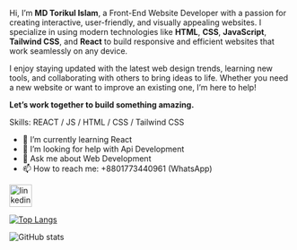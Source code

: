 Hi, I’m **MD Torikul Islam**, a Front-End Website Developer with a passion for creating interactive, user-friendly, and visually appealing websites. I specialize in using modern technologies like **HTML**, **CSS**, **JavaScript**, **Tailwind CSS**, and **React** to build responsive and efficient websites that work seamlessly on any device.

I enjoy staying updated with the latest web design trends, learning new tools, and collaborating with others to bring ideas to life. Whether you need a new website or want to improve an existing one, I’m here to help!

**Let’s work together to build something amazing.**

Skills:  REACT / JS / HTML / CSS / Tailwind CSS


- 🌱 I’m currently learning React 
- 🤔 I’m looking for help with Api Development 
- 💬 Ask me about Web Development 
- 📫 How to reach me: +8801773440961 (WhatsApp) 

[<img src='https://cdn.jsdelivr.net/npm/simple-icons@3.0.1/icons/linkedin.svg' alt='linkedin' height='40'>](https://www.linkedin.com/in/https://www.linkedin.com/in/torikulse//)

[![Top Langs](https://github-readme-stats.vercel.app/api/top-langs/?username=torikulse)](https://github.com/anuraghazra/github-readme-stats)

![GitHub stats](https://github-readme-stats.vercel.app/api?username=torikulse&show_icons=true)  

